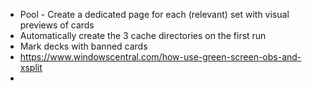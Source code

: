 * Pool - Create a dedicated page for each (relevant) set with visual previews of cards
* Automatically create the 3 cache directories on the first run
* Mark decks with banned cards
* https://www.windowscentral.com/how-use-green-screen-obs-and-xsplit
* 
